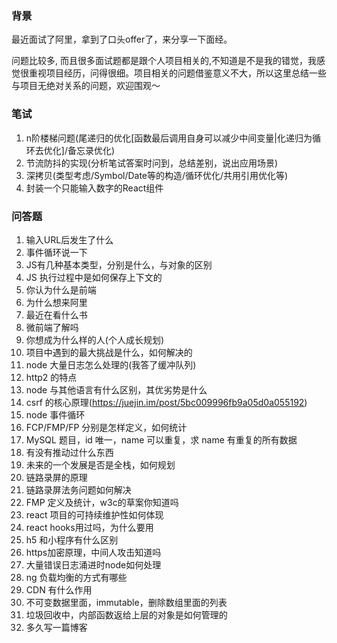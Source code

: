### 背景
最近面试了阿里，拿到了口头offer了，来分享一下面经。

问题比较多, 而且很多面试题都是跟个人项目相关的,不知道是不是我的错觉，我感觉很重视项目经历，问得很细。项目相关的问题借鉴意义不大，所以这里总结一些与项目无绝对关系的问题，欢迎围观～

### 笔试
1. n阶楼梯问题(尾递归的优化[函数最后调用自身可以减少中间变量|化递归为循环去优化]/备忘录优化)
2. 节流防抖的实现(分析笔试答案时问到，总结差别，说出应用场景)
3. 深拷贝(类型考虑/Symbol/Date等的构造/循环优化/共用引用优化等)
4. 封装一个只能输入数字的React组件

### 问答题
1. 输入URL后发生了什么
2. 事件循环说一下
3. JS有几种基本类型，分别是什么，与对象的区别
4. JS 执行过程中是如何保存上下文的
5. 你认为什么是前端
6. 为什么想来阿里
7. 最近在看什么书
8. 微前端了解吗
9. 你想成为什么样的人(个人成长规划)
10. 项目中遇到的最大挑战是什么，如何解决的
11. node 大量日志怎么处理的(我答了缓冲队列)
12. http2 的特点
13. node 与其他语言有什么区别，其优劣势是什么
14. csrf 的核心原理(https://juejin.im/post/5bc009996fb9a05d0a055192)
15. node 事件循环
16. FCP/FMP/FP 分别是怎样定义，如何统计
17. MySQL 题目，id 唯一，name 可以重复，求 name 有重复的所有数据
18. 有没有推动过什么东西
19. 未来的一个发展是否是全栈，如何规划
20. 链路录屏的原理
21. 链路录屏法务问题如何解决
22. FMP 定义及统计，w3c的草案你知道吗
23. react 项目的可持续维护性如何体现
24. react hooks用过吗，为什么要用
25. h5 和小程序有什么区别
26. https加密原理，中间人攻击知道吗
27. 大量错误日志涌进时node如何处理
28. ng 负载均衡的方式有哪些
29. CDN 有什么作用
30. 不可变数据里面，immutable，删除数组里面的列表
31. 垃圾回收中，内部函数返给上层的对象是如何管理的
32. 多久写一篇博客